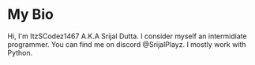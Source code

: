 # My Bio
Hi, I'm ItzSCodez1467 A.K.A Srijal Dutta.
I consider myself an intermidiate programmer. You can find me on discord @SrijalPlayz.
I mostly work with Python.

<!---
ItzSCodez1467/ItzSCodez1467 is a ✨ special ✨ repository because its `README.md` (this file) appears on your GitHub profile.
You can click the Preview link to take a look at your changes.
--->
